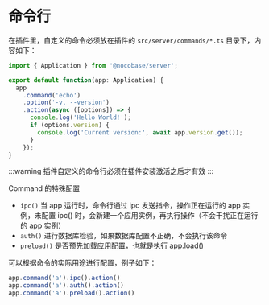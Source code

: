 # 命令行

在插件里，自定义的命令必须放在插件的 `src/server/commands/*.ts` 目录下，内容如下：

```ts
import { Application } from '@nocobase/server';

export default function(app: Application) {
  app
    .command('echo')
    .option('-v, --version')
    .action(async ([options]) => {
      console.log('Hello World!');
      if (options.version) {
        console.log('Current version:', await app.version.get());
      }
    });
}
```

:::warning
插件自定义的命令行必须在插件安装激活之后才有效
:::

Command 的特殊配置

- `ipc()` 当 app 运行时，命令行通过 ipc 发送指令，操作正在运行的 app 实例，未配置 ipc() 时，会新建一个应用实例，再执行操作（不会干扰正在运行的 app 实例）
- `auth()` 进行数据库检验，如果数据库配置不正确，不会执行该命令
- `preload()` 是否预先加载应用配置，也就是执行 app.load()

可以根据命令的实际用途进行配置，例子如下：

```ts
app.command('a').ipc().action()
app.command('a').auth().action()
app.command('a').preload().action()
```
